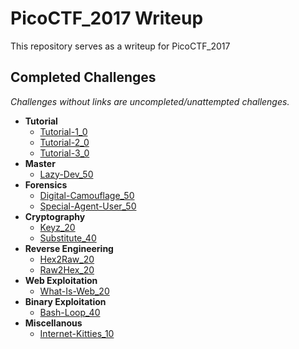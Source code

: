 # PicoCTF_2017 Writeup
This repository serves as a writeup for PicoCTF_2017

## Completed Challenges
_Challenges without links are uncompleted/unattempted challenges._

* **Tutorial**
    - [Tutorial-1_0](tutorial/tutorial_1)
    - [Tutorial-2_0](tutorial/tutorial_2)
    - [Tutorial-3_0](tutorial/tutorial_3)
* **Master**
    - [Lazy-Dev_50](master/lazy-dev)
* **Forensics**
    - [Digital-Camouflage_50](forensics/digital-camouflage)
    - [Special-Agent-User_50](forensics/special-agent-user)
* **Cryptography**
    - [Keyz_20](cryptography/keyz)
    - [Substitute_40](cryptography/substitute)
* **Reverse Engineering**
    - [Hex2Raw_20](reverse/hex2raw)
    - [Raw2Hex_20](reverse/raw2hex)
* **Web Exploitation**
    - [What-Is-Web_20](web/what-is-web)
* **Binary Exploitation**
    - [Bash-Loop_40](binary/bash-loop)
* **Miscellanous**
    - [Internet-Kitties_10](miscellanous/internet-kitties)
